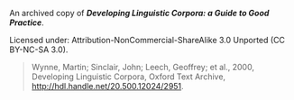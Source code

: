 An archived copy of ***Developing Linguistic Corpora: a Guide to Good Practice***.

Licensed under: Attribution-NonCommercial-ShareAlike 3.0 Unported (CC BY-NC-SA 3.0).

> Wynne, Martin; Sinclair, John; Leech, Geoffrey; et al., 2000, Developing Linguistic Corpora, Oxford Text Archive, http://hdl.handle.net/20.500.12024/2951.

